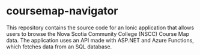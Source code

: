 # coursemap-navigator
This repository contains the source code for an Ionic application that allows users to browse the Nova Scotia Community College (NSCC) Course Map data. The application uses an API made with ASP.NET and Azure Functions, which fetches data from an SQL database.
